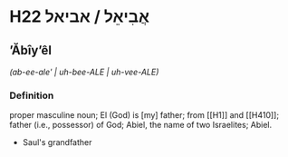 # H22 אֲבִיאֵל / אביאל

## ʼĂbîyʼêl

_(ab-ee-ale' | uh-bee-ALE | uh-vee-ALE)_

### Definition

proper masculine noun; El (God) is [my] father; from [[H1]] and [[H410]]; father (i.e., possessor) of God; Abiel, the name of two Israelites; Abiel.

- Saul's grandfather
